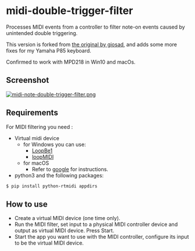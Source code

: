 # midi-double-trigger-filter

Processes MIDI events from a controller to filter note-on events caused by unintended double triggering.

This version is forked from [the original by giosad](https://github.com/giosad/midi-double-trigger-filter), and adds some more fixes for my Yamaha P85 keyboard.

Confirmed to work with MPD218 in Win10 and macOs.

## Screenshot
[![midi-note-double-trigger-filter.png](https://s33.postimg.cc/p3emgfmnz/midi-note-double-trigger-filter.png)](https://postimg.cc/image/yny93bbzv/)
## Requirements
For MIDI filtering you need :
- Virtual midi device
    - for Windows you can use:
        - [LoopBe1](http://www.nerds.de/en/loopbe1.html)
        - [loopMIDI](http://www.tobias-erichsen.de/software/loopmidi.html)
    - for macOS
        - Refer to [google](http://www.google.com/search?q=macos+virtual+midi+port) for instructions.
- python3 and the following packages:
```sh
$ pip install python-rtmidi appdirs
```

## How to use
- Create a virtual MIDI device (one time only). 
 - Run the MIDI filter, set input to a physical MIDI controller device and output as virtual MIDI device. Press Start.
 - Start the app you want to use with the MIDI controller, configure its input to be the virtual MIDI device.

